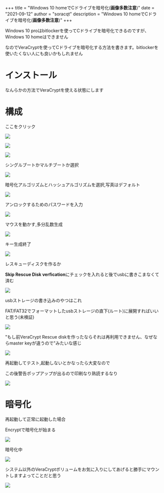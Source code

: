 +++
title = "Windows 10 homeでCドライブを暗号化(**画像多数注意**)"
date = "2021-09-12"
author = "soracqt"
description = "Windows 10 homeでCドライブを暗号化(**画像多数注意**)"
+++

Windows 10 proはbitlockerを使ってCドライブを暗号化できるのですが、Windows 10 homeはできません

なのでVeraCryptを使ってCドライブを暗号化する方法を書きます。bitlockerを使いたくない人にも良いかもしれません

# インストール

なんらかの方法でVeraCryptを使える状態にします

# 構成

ここをクリック

![](https://raw.githubusercontent.com/soracqt/soracqt.github.io/master/static/img/%E3%82%B9%E3%82%AF%E3%83%AA%E3%83%BC%E3%83%B3%E3%82%B7%E3%83%A7%E3%83%83%E3%83%88%202021-09-12%20051727.png)

![](https://raw.githubusercontent.com/soracqt/soracqt.github.io/master/static/img/%E3%82%B9%E3%82%AF%E3%83%AA%E3%83%BC%E3%83%B3%E3%82%B7%E3%83%A7%E3%83%83%E3%83%88%202021-09-12%20051044.png)

![](https://raw.githubusercontent.com/soracqt/soracqt.github.io/master/static/img/%E3%82%B9%E3%82%AF%E3%83%AA%E3%83%BC%E3%83%B3%E3%82%B7%E3%83%A7%E3%83%83%E3%83%88%202021-09-12%20051105.png)

シングルブートかマルチブートか選択

![](https://raw.githubusercontent.com/soracqt/soracqt.github.io/master/static/img/%E3%82%B9%E3%82%AF%E3%83%AA%E3%83%BC%E3%83%B3%E3%82%B7%E3%83%A7%E3%83%83%E3%83%88%202021-09-12%20051105.png)

暗号化アルゴリズムとハッシュアルゴリズムを選択,写真はデフォルト

![](https://raw.githubusercontent.com/soracqt/soracqt.github.io/master/static/img/%E3%82%B9%E3%82%AF%E3%83%AA%E3%83%BC%E3%83%B3%E3%82%B7%E3%83%A7%E3%83%83%E3%83%88%202021-09-12%20051154.png)

アンロックするためのパスワードを入力

![](https://raw.githubusercontent.com/soracqt/soracqt.github.io/master/static/img/%E3%82%B9%E3%82%AF%E3%83%AA%E3%83%BC%E3%83%B3%E3%82%B7%E3%83%A7%E3%83%83%E3%83%88%202021-09-12%20051154.png)

マウスを動かす,多分乱数生成

![](https://raw.githubusercontent.com/soracqt/soracqt.github.io/master/static/img/%E3%82%B9%E3%82%AF%E3%83%AA%E3%83%BC%E3%83%B3%E3%82%B7%E3%83%A7%E3%83%83%E3%83%88%202021-09-12%20051327.png)

キー生成終了

![](https://raw.githubusercontent.com/soracqt/soracqt.github.io/master/static/img/%E3%82%B9%E3%82%AF%E3%83%AA%E3%83%BC%E3%83%B3%E3%82%B7%E3%83%A7%E3%83%83%E3%83%88%202021-09-12%20051417.png)

レスキューディスクを作るか

**Skip Rescue Disk verfication**にチェックを入れると後でusbに書きこまなくて済む

![](https://raw.githubusercontent.com/soracqt/soracqt.github.io/master/static/img/%E3%82%B9%E3%82%AF%E3%83%AA%E3%83%BC%E3%83%B3%E3%82%B7%E3%83%A7%E3%83%83%E3%83%88%202021-09-12%20051940.png)

usbストレージの書き込みのやつはこれ

FAT/FAT32でフォーマットしたusbストレージの直下(ルート)に展開すればいいと思う(未検証)

![](https://raw.githubusercontent.com/soracqt/soracqt.github.io/master/static/img/%E3%82%B9%E3%82%AF%E3%83%AA%E3%83%BC%E3%83%B3%E3%82%B7%E3%83%A7%E3%83%83%E3%83%88%202021-09-12%20051607.png)

"もし前VeraCrypt Rescue diskを作ったならそれは再利用できません、なぜならmaster keyが違うので"みたいな感じ

![](https://raw.githubusercontent.com/soracqt/soracqt.github.io/master/static/img/%E3%82%B9%E3%82%AF%E3%83%AA%E3%83%BC%E3%83%B3%E3%82%B7%E3%83%A7%E3%83%83%E3%83%88%202021-09-12%20052016.png)

再起動してテスト,起動しないとかなったら大変なので

この後警告ポップアップが出るので印刷なり熟読するなり

![](https://raw.githubusercontent.com/soracqt/soracqt.github.io/master/static/img/%E3%82%B9%E3%82%AF%E3%83%AA%E3%83%BC%E3%83%B3%E3%82%B7%E3%83%A7%E3%83%83%E3%83%88%202021-09-12%20052055.png)

# 暗号化

再起動して正常に起動した場合

Encryptで暗号化が始まる

![](https://raw.githubusercontent.com/soracqt/soracqt.github.io/master/static/img/%E3%82%B9%E3%82%AF%E3%83%AA%E3%83%BC%E3%83%B3%E3%82%B7%E3%83%A7%E3%83%83%E3%83%88%202021-09-12%20142503.png)

暗号化中

![](https://raw.githubusercontent.com/soracqt/soracqt.github.io/master/static/img/%E3%82%B9%E3%82%AF%E3%83%AA%E3%83%BC%E3%83%B3%E3%82%B7%E3%83%A7%E3%83%83%E3%83%88%202021-09-12%20142542.png)

システム以外のVeraCryptボリュームをお気に入りにしてあげると勝手にマウントしますよってことだと思う

![](https://raw.githubusercontent.com/soracqt/soracqt.github.io/master/static/img/%E3%82%B9%E3%82%AF%E3%83%AA%E3%83%BC%E3%83%B3%E3%82%B7%E3%83%A7%E3%83%83%E3%83%88%202021-09-12%20143025.png)
